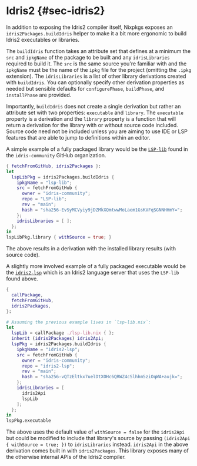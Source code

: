 # Idris2 {#sec-idris2}

In addition to exposing the Idris2 compiler itself, Nixpkgs exposes an `idris2Packages.buildIdris` helper to make it a bit more ergonomic to build Idris2 executables or libraries.

The `buildIdris` function takes an attribute set that defines at a minimum the `src` and `ipkgName` of the package to be built and any `idrisLibraries` required to build it. The `src` is the same source you're familiar with and the `ipkgName` must be the name of the `ipkg` file for the project (omitting the `.ipkg` extension). The `idrisLibraries` is a list of other library derivations created with `buildIdris`. You can optionally specify other derivation properties as needed but sensible defaults for `configurePhase`, `buildPhase`, and `installPhase` are provided.

Importantly, `buildIdris` does not create a single derivation but rather an attribute set with two properties: `executable` and `library`. The `executable` property is a derivation and the `library` property is a function that will return a derivation for the library with or without source code included. Source code need not be included unless you are aiming to use IDE or LSP features that are able to jump to definitions within an editor.

A simple example of a fully packaged library would be the [`LSP-lib`](https://github.com/idris-community/LSP-lib) found in the `idris-community` GitHub organization.
```nix
{ fetchFromGitHub, idris2Packages }:
let
  lspLibPkg = idris2Packages.buildIdris {
    ipkgName = "lsp-lib";
    src = fetchFromGitHub {
      owner = "idris-community";
      repo = "LSP-lib";
      rev = "main";
      hash = "sha256-EvSyMCVyiy9jDZMkXQmtwwMoLaem1GsKVFqSGNNHHmY=";
    };
    idrisLibraries = [ ];
  };
in
lspLibPkg.library { withSource = true; }
```

The above results in a derivation with the installed library results (with source code).

A slightly more involved example of a fully packaged executable would be the [`idris2-lsp`](https://github.com/idris-community/idris2-lsp) which is an Idris2 language server that uses the `LSP-lib` found above.
```nix
{
  callPackage,
  fetchFromGitHub,
  idris2Packages,
}:

# Assuming the previous example lives in `lsp-lib.nix`:
let
  lspLib = callPackage ./lsp-lib.nix { };
  inherit (idris2Packages) idris2Api;
  lspPkg = idris2Packages.buildIdris {
    ipkgName = "idris2-lsp";
    src = fetchFromGitHub {
      owner = "idris-community";
      repo = "idris2-lsp";
      rev = "main";
      hash = "sha256-vQTzEltkx7uelDtXOHc6QRWZ4cSlhhm5ziOqWA+aujk=";
    };
    idrisLibraries = [
      idris2Api
      lspLib
    ];
  };
in
lspPkg.executable
```

The above uses the default value of `withSource = false` for the `idris2Api` but could be modified to include that library's source by passing `(idris2Api { withSource = true; })` to `idrisLibraries` instead. `idris2Api` in the above derivation comes built in with `idris2Packages`. This library exposes many of the otherwise internal APIs of the Idris2 compiler.
